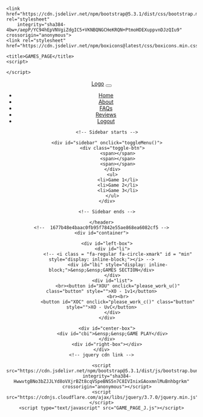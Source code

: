 <html>

<head>
    <meta charset="utf-8">
    <meta name="viewport" content="width=device-width, initial-scale=1">
    <link rel="stylesheet" href="GAME_PAGE_C.css">
    <script src="https://kit.fontawesome.com/b30b07921b.js" crossorigin="anonymous"></script>

    <link href="https://cdn.jsdelivr.net/npm/bootstrap@5.3.1/dist/css/bootstrap.min.css" rel="stylesheet"
        integrity="sha384-4bw+/aepP/YC94hEpVNVgiZdgIC5+VKNBQNGCHeKRQN+PtmoHDEXuppvnDJzQIu9" crossorigin="anonymous">
    <link rel="stylesheet" href="https://cdn.jsdelivr.net/npm/boxicons@latest/css/boxicons.min.css">

    <title>GAMES_PAGE</title>
    <script>

    </script>
</head>

<body>
    <!-- header section starts -->
    <header>
        <!-- Navbar starts -->
        <nav class="navbar navbar-expand-sm bg-dark" id="navbar">
            <div class="container-fluid" id="container-fluid">
                <a class="navbar-brand" href="#" id="navbar-brand">Logo</a>
                <button class="navbar-toggler" type="button" data-bs-toggle="collapse"
                    data-bs-target="#collapsibleNavbar">
                    <span class="navbar-toggler-icon"></span>
                </button>
                <div class="collapse navbar-collapse" id="collapsibleNavbar">
                    <ul class="navbar-nav" id="navbar-nav">
                        <li class="nav-item">
                            <a class="nav-link" href="#">Home</a>
                        </li>
                        <li class="nav-item">
                            <a class="nav-link" href="#">About</a>
                        </li>
                        <li class="nav-item">
                            <a class="nav-link" href="#">FAQs</a>
                        </li>
                        <li class="nav-item">
                            <a class="nav-link" href="#">Reviews</a>
                        </li>
                        <li class="nav-item">
                            <a class="nav-link" href="#">Logout</a>
                        </li>
                    </ul>
                </div>
            </div>
        </nav>
        <!-- Navbar ends -->

        <!-- Sidebar starts -->
        
        <div id="sidebar" onclick="toggleMenu()">
            <div class="toggle-btn">
                <span></span>
                <span></span>
                <span></span>
            </div>
            <ul>
                <li>Game 1</li>
                <li>Game 2</li>
                <li>Game 3</li>
            </ul>
        </div>

        <!-- Sidebar ends -->

    </header>
    <!--  1677b48e4baac0fb95f7842e55ae868ea6082cf5 -->
    <div id="container">

        <div id="left-box">
            <div id="li">
                <!-- <i class = "fa-regular fa-circle-xmark" id = "min" style="display: inline-block;"></i> -->
                <div id="lbi" style="display: inline-block;">&ensp;&ensp;GAMES SECTION</div>
            </div>
            <div id="list">
                <br><button id="XOU" onclick="please_work_u()" class="button" style="">XO - 1v1</button>
                <br><br>
                <button id="XOC" onclick="please_work_c()" class="button" style="">XO - UvC</button>
            </div>
        </div>

        <div id="center-box">
            <div id="cbi">&ensp;&ensp;GAME PLAY</div>
        </div>
        <div id="right-box"></div>
    </div>
    <!-- jquery cdn link -->

    <script src="https://cdn.jsdelivr.net/npm/bootstrap@5.3.1/dist/js/bootstrap.bundle.min.js"
        integrity="sha384-HwwvtgBNo3bZJJLYd8oVXjrBZt8cqVSpeBNS5n7C8IVInixGAoxmnlMuBnhbgrkm"
        crossorigin="anonymous"></script>
    <script src="https://cdnjs.cloudflare.com/ajax/libs/jquery/3.7.0/jquery.min.js"></script>
    <script type="text/javascript" src="GAME_PAGE_J.js"></script>
</body>

</html>
